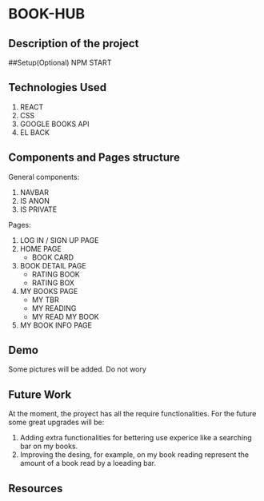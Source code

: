 # BOOK-HUB

## Description of the project

##Setup(Optional)
NPM START
## Technologies Used
1. REACT
2. CSS
3. GOOGLE BOOKS API
4. EL BACK 
## Components and Pages structure
General components:
1. NAVBAR
2. IS ANON
3. IS PRIVATE

Pages: 
1. LOG IN / SIGN UP PAGE
2. HOME PAGE 
    - BOOK CARD
3. BOOK DETAIL PAGE
    - RATING BOOK
    - RATING BOX
4. MY BOOKS PAGE
    - MY TBR
    - MY READING
    - MY READ
        MY BOOK
5. MY BOOK INFO PAGE
## Demo

Some pictures will be added. Do not wory

## Future Work
At the moment, the proyect has all the require functionalities. For the future some great upgrades will be:
  1. Adding extra functionalities for bettering use experice like a searching bar on my books.
  2. Improving the desing, for example, on my book reading represent the amount of a book read by a loeading bar.
## Resources
